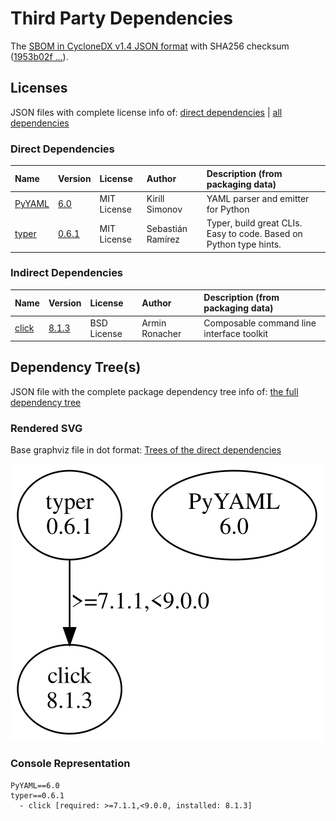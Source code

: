 # Third Party Dependencies

<!--[[[fill sbom_sha256()]]]-->
The [SBOM in CycloneDX v1.4 JSON format](https://github.com/sthagen/pilli/blob/default/sbom.json) with SHA256 checksum ([1953b02f ...](https://raw.githubusercontent.com/sthagen/pilli/default/sbom.json.sha256 "sha256:1953b02f29b62b8b28fa51a53f764ab084547dfcb6b2cf2bde1a444696e34dc9")).
<!--[[[end]]] (checksum: 96af8d2abfc3df8dbf126b178a92087a)-->
## Licenses 

JSON files with complete license info of: [direct dependencies](direct-dependency-licenses.json) | [all dependencies](all-dependency-licenses.json)

### Direct Dependencies

<!--[[[fill direct_dependencies_table()]]]-->
| Name                                       | Version                                        | License     | Author            | Description (from packaging data)                                  |
|:-------------------------------------------|:-----------------------------------------------|:------------|:------------------|:-------------------------------------------------------------------|
| [PyYAML](https://pyyaml.org/)              | [6.0](https://pypi.org/project/PyYAML/6.0/)    | MIT License | Kirill Simonov    | YAML parser and emitter for Python                                 |
| [typer](https://github.com/tiangolo/typer) | [0.6.1](https://pypi.org/project/typer/0.6.1/) | MIT License | Sebastián Ramírez | Typer, build great CLIs. Easy to code. Based on Python type hints. |
<!--[[[end]]] (checksum: 2cbd9167abfa69505798af7ad0916e5c)-->

### Indirect Dependencies

<!--[[[fill indirect_dependencies_table()]]]-->
| Name                                          | Version                                        | License     | Author         | Description (from packaging data)         |
|:----------------------------------------------|:-----------------------------------------------|:------------|:---------------|:------------------------------------------|
| [click](https://palletsprojects.com/p/click/) | [8.1.3](https://pypi.org/project/click/8.1.3/) | BSD License | Armin Ronacher | Composable command line interface toolkit |
<!--[[[end]]] (checksum: dc3a866a7aa3332404bde3da87727cb9)-->

## Dependency Tree(s)

JSON file with the complete package dependency tree info of: [the full dependency tree](package-dependency-tree.json)

### Rendered SVG

Base graphviz file in dot format: [Trees of the direct dependencies](package-dependency-tree.dot.txt)

<img src="./package-dependency-tree.svg" alt="Trees of the direct dependencies" title="Trees of the direct dependencies"/>

### Console Representation

<!--[[[fill dependency_tree_console_text()]]]-->
````console
PyYAML==6.0
typer==0.6.1
  - click [required: >=7.1.1,<9.0.0, installed: 8.1.3]
````
<!--[[[end]]] (checksum: 02796995333dbf7df09e445adae7be69)-->
